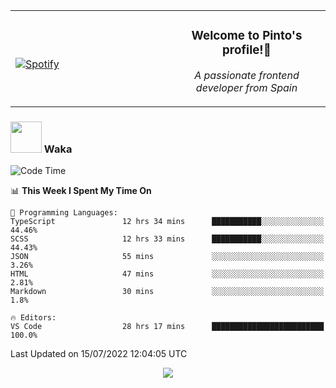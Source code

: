 <table width="100%" align="center"> 
  <tr>
  <td width="50%">
      
&nbsp; <br> [![Spotify](https://novatorem-zeta-rust.vercel.app/api/spotify)](https://open.spotify.com/user/novatorem-zeta-rust)

  </td>
  <td width="50%">
    <h3 align="center">Welcome to Pinto's profile!👋</h3>
    <p align="center"><em>A passionate frontend developer from Spain</em></p>
  </td>
  </table>

### <img src="https://media.giphy.com/media/VgCDAzcKvsR6OM0uWg/giphy.gif" width="50"> Waka

  <!--START_SECTION:waka-->
![Code Time](http://img.shields.io/badge/Code%20Time-659%20hrs%204%20mins-blue)

📊 **This Week I Spent My Time On** 

```text
💬 Programming Languages: 
TypeScript               12 hrs 34 mins      ███████████░░░░░░░░░░░░░░   44.46% 
SCSS                     12 hrs 33 mins      ███████████░░░░░░░░░░░░░░   44.43% 
JSON                     55 mins             ░░░░░░░░░░░░░░░░░░░░░░░░░   3.26% 
HTML                     47 mins             ░░░░░░░░░░░░░░░░░░░░░░░░░   2.81% 
Markdown                 30 mins             ░░░░░░░░░░░░░░░░░░░░░░░░░   1.8%

🔥 Editors: 
VS Code                  28 hrs 17 mins      █████████████████████████   100.0%

```


 Last Updated on 15/07/2022 12:04:05 UTC
<!--END_SECTION:waka-->

<div align="center">
<img src="https://github-readme-stats-gilt-tau.vercel.app/api/top-langs/?username=pinto-hub&layout=compact&theme=dracula" />
</div>
